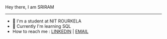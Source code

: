 
Hey there, I am SRIRAM
<hr>

 * 🔭 I'm a student at NIT ROURKELA
 * 📝 Currently I'm learning SQL
 * How to reach me : [LINKEDIN](https://www.linkedin.com/in/sriram-dhanunjay-mandalapu-24a642211/) | [EMAIL](srirammandalapu49@gmail.com)
 
